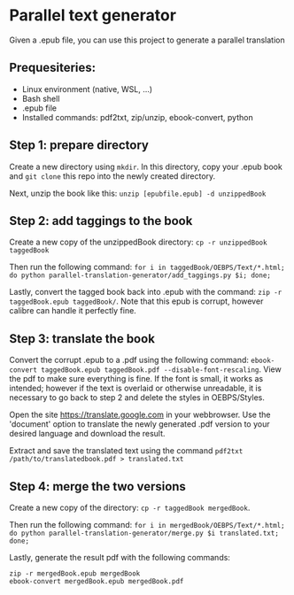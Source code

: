 # Parallel text generator
Given a .epub file, you can use this project to generate a parallel translation
## Prequesiteries: 
- Linux environment (native, WSL, ...)
- Bash shell
- .epub file
- Installed commands: pdf2txt, zip/unzip, ebook-convert, python
## Step 1: prepare directory
Create a new directory using `mkdir`. In this directory, copy your .epub book and `git clone` this repo into the newly created directory.

Next, unzip the book like this: `unzip [epubfile.epub] -d unzippedBook`
## Step 2: add taggings to the book
Create a new copy of the unzippedBook directory: `cp -r unzippedBook taggedBook`

Then run the following command: `for i in taggedBook/OEBPS/Text/*.html; do python parallel-translation-generator/add_taggings.py $i; done;`

Lastly, convert the tagged book back into .epub with the command: `zip -r taggedBook.epub taggedBook/`. Note that this epub is corrupt, however calibre can handle it perfectly fine.
## Step 3: translate the book
Convert the corrupt .epub to a .pdf using the following command: `ebook-convert taggedBook.epub taggedBook.pdf --disable-font-rescaling`. View the pdf to make sure everything is fine. If the font is small, it works as intended; however if the text is overlaid or otherwise unreadable, it is necessary to go back to step 2 and delete the styles in OEBPS/Styles.

Open the site https://translate.google.com in your webbrowser. Use the 'document' option to translate the newly generated .pdf version to your desired language and download the result.

Extract and save the translated text using the command `pdf2txt /path/to/translatedbook.pdf > translated.txt`
## Step 4: merge the two versions
Create a new copy of the directory: `cp -r taggedBook mergedBook`.

Then run the following command: `for i in mergedBook/OEBPS/Text/*.html; do python parallel-translation-generator/merge.py $i translated.txt; done;`

Lastly, generate the result pdf with the following commands:
```
zip -r mergedBook.epub mergedBook
ebook-convert mergedBook.epub mergedBook.pdf
```
